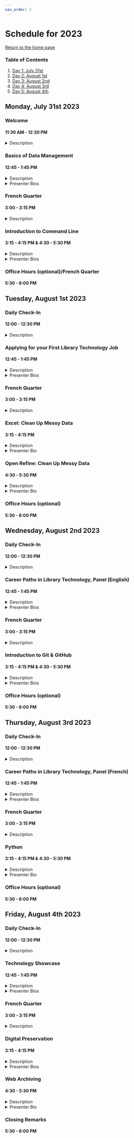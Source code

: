 ```yaml
---
nav_order: 3
---
```

# Schedule for 2023
[Return to the home page](https://code4libmontreal.github.io/BiblioTECH/)

### Table of Contents
1. [Day 1: July 31st](#Monday)
2. [Day 2: August 1st](#Tuesday)
3. [Day 3: August 2nd](#Wednesday)
4. [Day 4: August 3rd](#Thursday)
5. [Day 5: August 4th](#Friday)

## Monday, July 31st 2023 <a name="Monday"></a>

### Welcome
#### 11:30 AM - 12:30 PM <br>

<details>
  <summary>Description</summary>
Description coming soon<!---Introductions, overview of the plan for the week, and instructions regarding office hours and asynchronous content, and job shadowing.--> 
  </details>

### Basics of Data Management
#### 12:45 - 1:45 PM <br>
<details>
  <summary>Description</summary>
Description coming soon<!---This workshop will provide attendees with an overview of the best practices for efficiently managing data during the research process. This workshop will provide attendees with practical tips and examples on how to organize data across files and folders, set up folders according to a logical schema, create README documentation to map out folder hierarchies, and implement a file naming convention.-->
      </details>
<details>
  <summary>Presenter Bios</summary>
Presenter bio coming soon<br><br>
      </details>

### French Quarter
#### 3:00 - 3:15 PM <br>
<details>
  <summary>Description</summary>
Description coming soon<!---French quarter description (if needed?)-->
      </details>
      
### Introduction to Command Line
#### 3:15 - 4:15 PM & 4:30 - 5:30 PM <br>

<details>
  <summary>Description</summary>
Description coming soon
    </details>
<details>
  <summary>Presenter Bios</summary>
Presenter bio coming soon
      </details>

### Office Hours (optional)/French Quarter
#### 5:30 - 6:00 PM <br>

## Tuesday, August 1st 2023 <a name="Tuesday"></a>

### Daily Check-In
#### 12:00 - 12:30 PM <br>
<details>
  <summary>Description</summary>
Description coming soon<!---Recap of the previous day and overview of today's schedule.--> 
  </details>

### Applying for your First Library Technology Job
#### 12:45 - 1:45 PM <br>

<details>
  <summary>Description</summary>
Description coming soon<!---In the first half of this session (30 minutes), guest speakers will discuss their career paths from library school to their current jobs. We will look through job applications, discuss academic vs. normal CVs, and answer questions. In the second half of the session (30 minutes), speakers will go through using LaTex for CVs and note what CVs should look like.--> 
  </details>
<details>
  <summary>Presenter Bios</summary>
Presenter bio coming soon<br><br>
      </details>

### French Quarter
#### 3:00 - 3:15 PM <br>
<details>
  <summary>Description</summary>
Description coming soon
      </details>
  
### Excel: Clean Up Messy Data
#### 3:15 - 4:15 PM <br>
<details>
  <summary>Description</summary>
Description coming soon<!---The goal of today’s workshop is to introduce you to useful tips, tricks, and tools in Excel, to begin to guide your work with Excel as an information professional. This session will be by no means comprehensive, in terms of covering everything that you may ever need to use in Excel, but the hope is that by the end of the session you will: 
<ul><li>Be aware of a range of tools and functions that (in the experience of the presenter) are very useful for library work</li>
<li>Be aware of some helpful tips and tricks to save time and make the most of what Excel can do for you</li>
<li>Feel more confident in your ability to navigate within Excel, and to look to Google, the Microsoft Excel help site, and other sources whenever you need to find a new tool or function or troubleshoot an error</li></ul>-->
    </details>
<details>
  <summary>Presenter Bio</summary>
Presenter bio coming soon 
      </details>

### Open Refine: Clean Up Messy Data
#### 4:30 - 5:30 PM <br>
<details>
  <summary>Description</summary>
Description coming soon
</details>
<details>
  <summary>Presenter Bio</summary>
Presenter bio coming soon
      </details>

### Office Hours (optional)
#### 5:30 - 6:00 PM <br>

## Wednesday, August 2nd 2023 <a name="Wednesday"></a>

### Daily Check-In
#### 12:00 - 12:30 PM <br>
<details>
  <summary>Description</summary>
Recap of the previous day and overview of today's schedule. 
  </details>

### Career Paths in Library Technology, Panel (English)
#### 12:45 - 1:45 PM <br>

<details>
  <summary>Description</summary>
Description coming soon<!---Speakers will discuss their career paths from library school to their current jobs. Panelists will offer advice based on what helped them land their current roles, they will also help you understand what are the key required skills for their current position, and what they would have done differently with their current knowledge.-->
  </details>
<details>
  <summary>Presenter Bios</summary>
Speaker bios coming soon
      </details>
  
### French Quarter
#### 3:00 - 3:15 PM <br>
<details>
  <summary>Description</summary>
Description coming soon
      </details>

### Introduction to Git & GitHub
#### 3:15 - 4:15 PM & 4:30 - 5:30 PM <br>

<details>
  <summary>Description</summary>
Description coming soon
  </details>
<details>
  <summary>Presenter Bios</summary>
Presenter bios coming soon
  </details>


### Office Hours (optional)
#### 5:30 - 6:00 PM <br>

## Thursday, August 3rd 2023 <a name="Thursday"></a>

### Daily Check-In
#### 12:00 - 12:30 PM <br>
<details>
  <summary>Description</summary>
Recap of the previous day and overview of today's schedule. 
  </details>

### Career Paths in Library Technology, Panel (French)
#### 12:45 - 1:45 PM <br>

<details>
  <summary>Description</summary>
Description coming soon<!---Speakers will discuss their career paths from library school to their current jobs. Panelists will offer advice based on what helped them land their current roles, they will also help you understand what are the key required skills for their current position, and what they would have done differently with their current knowledge.--> 
  </details>
<details>
  <summary>Presenter Bios</summary>
Presenter bios coming soon
      </details>

### French Quarter
#### 3:00 - 3:15 PM <br>
<details>
  <summary>Description</summary>
Description coming soon
      </details>
  
### Python
#### 3:15 - 4:15 PM & 4:30 - 5:30 PM <br>

<details>
  <summary>Description</summary>
Description coming soon<!---This workshop is an introduction to Python. You will write Python code, using a practical code-along methodology. This workshop will use the content developed by Carpentries and aims to give learners foundational knowledge to tackle projects.--> 
  </details>
<details>
  <summary>Presenter Bio</summary>
Presenter bio coming soon
      </details>

### Office Hours (optional)
#### 5:30 - 6:00 PM

## Friday, August 4th 2023 <a name="Friday"></a>

### Daily Check-In
#### 12:00 - 12:30 PM <br>
<details>
  <summary>Description</summary>
Recap of the previous day and overview of today's schedule. 
  </details>

### Technology Showcase
#### 12:45 - 1:45 PM <ba>

<details>
  <summary>Description</summary>
A show and tell session where the speakers will present the most useful technology for their job or the in-house technology they work with. Technologies that will be shown include [coming soon]
  </details>
<details>
  <summary>Presenter Bios</summary>
Presenter bios coming soon
      </details>

### French Quarter
#### 3:00 - 3:15 PM <br>
<details>
  <summary>Description</summary>
Description coming soon
      </details>
  
### Digital Preservation
#### 3:15 - 4:15 PM <br>

<details>
  <summary>Description</summary>
Description coming soon<!---This session will cover a few key concepts in digital preservation and will include a demonstration of preservation actions performed with various open-source, such as Archivematica.-->
  </details>
<details>
  <summary>Presenter Bios</summary>
Presenter bio coming soon
      </details>
 
### Web Archiving
#### 4:30 - 5:30 PM <br>

<details>
  <summary>Description</summary>
Description coming soon<!---As an increasing number of libraries and archives begin to launch web archiving projects, familiarity with web archiving practices is an asset for new information professionals. This hands-on workshop will cover the basics of web archiving and give participants a chance to practice archiving content on the web using accessible and open-source tools.-->
  </details>
<details>
  <summary>Presenter Bio</summary>
Presenter bio coming soon
      </details>


### Closing Remarks
#### 5:30 - 6:00 PM
